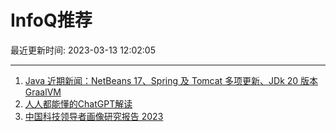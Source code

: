# InfoQ推荐

最近更新时间: 2023-03-13 12:02:05

--- 
1. [Java 近期新闻：NetBeans 17、Spring 及 Tomcat 多项更新、JDk 20 版本 GraalVM](https://www.infoq.cn/article/UbJ7lV4OWYjY7UN4JGBD) 
2. [人人都能懂的ChatGPT解读](https://www.infoq.cn/article/VWrPIRvRg6E3O74q7PtL) 
3. [中国科技领导者画像研究报告 2023](https://www.infoq.cn/article/oDh5G4Rcsc1gW1O1Tou8) 
